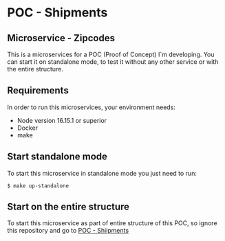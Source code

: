 # POC - Shipments 

## Microservice - Zipcodes

This is a microservices for a POC (Proof of Concept) I`m developing.
You can start it on standalone mode, to test it without any other service or with the entire structure.

## Requirements
In order to run this microservices, your environment needs:

 - Node version 16.15.1 or superior
 - Docker
 - make
 
## Start standalone mode

To start this microservice in standalone mode you just need to run:

```shell
$ make up-standalone
```

## Start on the entire structure

To start this microservice as part of entire structure of this POC, so ignore this repository and go to [POC - Shiipments](https://github.com/andersonef/poc-shipments-main)
